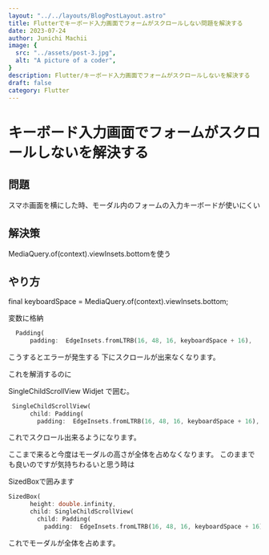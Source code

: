 ```yaml
---
layout: "../../layouts/BlogPostLayout.astro"
title: Flutterでキーボード入力画面でフォームがスクロールしない問題を解決する
date: 2023-07-24
author: Junichi Machii
image: {
  src: "../assets/post-3.jpg",
  alt: "A picture of a coder",
}
description: Flutter/キーボード入力画面でフォームがスクロールしないを解決する
draft: false
category: Flutter
---
```


# キーボード入力画面でフォームがスクロールしないを解決する

## 問題
 
 スマホ画面を横にした時、モーダル内のフォームの入力キーボードが使いにくい

## 解決策

MediaQuery.of(context).viewInsets.bottomを使う

## やり方

  final keyboardSpace = MediaQuery.of(context).viewInsets.bottom;

  変数に格納
```Dart
  Padding(
      padding:  EdgeInsets.fromLTRB(16, 48, 16, keyboardSpace + 16),
```

こうするとエラーが発生する
下にスクロールが出来なくなります。

これを解消するのに

SingleChildScrollView Widjet で囲む。

```Dart
 SingleChildScrollView(
      child: Padding(
        padding:  EdgeInsets.fromLTRB(16, 48, 16, keyboardSpace + 16),

```

これでスクロール出来るようになります。

ここまで来ると今度はモーダルの高さが全体を占めなくなります。
このままでも良いのですが気持ちわるいと思う時は

SizedBoxで囲みます

```Dart
SizedBox(
      height: double.infinity,
      child: SingleChildScrollView(
        child: Padding(
          padding:  EdgeInsets.fromLTRB(16, 48, 16, keyboardSpace + 16),
```

これでモーダルが全体を占めます。